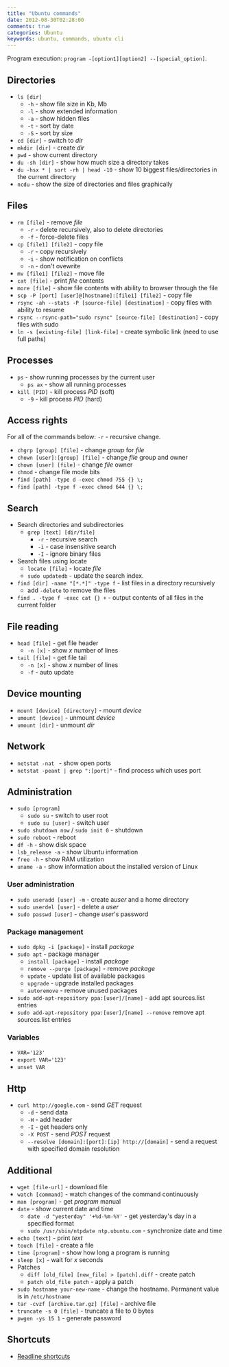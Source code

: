 ```yaml
---
title: "Ubuntu commands"
date: 2012-08-30T02:28:00
comments: true
categories: Ubuntu
keywords: ubuntu, commands, ubuntu cli
---
```


Program execution: `program -[option1][option2] --[special_option]`.

## Directories
* `ls [dir]`
    * `-h` - show file size in Kb, Mb
    * `-l` - show extended information
    * `-a` - show hidden files
    * `-t` - sort by date
    * `-S` - sort by size
* `cd [dir]` - switch to *dir*
* `mkdir [dir]` - create *dir*
* `pwd` - show current directory
* `du -sh [dir]` - show how much size a directory takes
* `du -hsx * | sort -rh | head -10` - show 10 biggest files/directories in the current directory
* `ncdu` - show the size of directories and files graphically

## Files
* `rm [file]` - remove *file*
    * `-r` - delete recursively, also to delete directories
    * `-f` - force-delete files
* `cp [file1] [file2]` - copy file
    * `-r` - copy recursively
    * `-i` - show notification on conflicts
    * `-n` - don't ovewrite
* `mv [file1] [file2]` - move file
* `cat [file]` - print *file* contents
* `more [file]` - show file contents with ability to browser through the file
* `scp -P [port] [user]@[hostname]:[file1] [file2]` - copy file
* `rsync -ah --stats -P [source-file] [destination]` - copy files with ability to resume
* `rsync --rsync-path="sudo rsync" [source-file] [destination]` - copy files with sudo
* `ln -s [existing-file] [link-file]` - create symbolic link (need to use full paths)

## Processes
* `ps` - show running processes by the current user
    * `ps ax` - show all running processes
* `kill [PID]` - kill process *PID* (soft)
    * `-9` -  kill process *PID* (hard)

## Access rights
For all of the commands below: `-r` - recursive change.

* `chgrp [group] [file]` - change *group* for *file*
* `chown [user]:[group] [file]` - change *file* group and owner
* `chown [user] [file]` - change *file* owner
* `chmod` - change file mode bits
* `find [path] -type d -exec chmod 755 {} \;`
* `find [path] -type f -exec chmod 644 {} \;`

## Search

* Search directories and subdirectories
    * `grep [text] [dir/file]`
        * `-r` - recursive search
        * `-i` - case insensitive search
        * `-I` - ignore binary files
* Search files using locate
    * `locate [file]` - locate *file*
    * `sudo updatedb` - update the search index.
* `find [dir] -name "[*.*]" -type f` - list files in a directory recursively
    - add `-delete` to remove the files
* `find . -type f -exec cat {} +` - output contents of all files in the current folder

## File reading
* `head [file]` - get file header
    * `-n [x]` - show *x* number of lines
* `tail [file]` - get file tail
    * `-n [x]` - show *x* number of lines
    * `-f` - auto update

## Device mounting
* `mount [device] [directory]` - mount *device*
* `umount [device]` - unmount *device*
* `umount [dir]` - unmount *dir*

## Network
* `netstat -nat ` - show open ports
* `netstat -peant | grep ":[port]"` - find process which uses port

## Administration
* `sudo [program]`
    * `sudo su` - switch to user root
    * `sudo su [user]` - switch user
* `sudo shutdown now` / `sudo init 0` - shutdown
* `sudo reboot` - reboot
* `df -h` - show disk space
* `lsb_release -a` - show Ubuntu information
* `free -h` - show RAM utilization
* `uname -a` - show information about the installed version of Linux

### User administration
* `sudo useradd [user] -m` - create a*user* and a home directory
* `sudo userdel [user]` - delete a *user*
* `sudo passwd [user]` - change *user*'s password

### Package management
* `sudo dpkg -i [package]` - install *package*
* `sudo apt` - package manager
    * `install [package]` - install *package*
    * `remove --purge [package]` - remove *package*
    * `update` - update list of available packages
    * `upgrade` - upgrade installed packages
    * `autoremove` - remove unused packages
* `sudo add-apt-repository ppa:[user]/[name]` - add apt sources.list entries
* `sudo add-apt-repository ppa:[user]/[name] --remove` remove apt sources.list entries

### Variables
* `VAR='123'`
* `export VAR='123'`
* `unset VAR`

## Http
* `curl http://google.com` - send *GET* request
    * `-d` - send data
    * `-H` - add header
    * `-I` - get headers only
    * `-X POST` - send *POST* request
    * `--resolve [domain]:[port]:[ip] http://[domain]` - send a request with specified domain resolution

## Additional
* `wget [file-url]` - download file
* `watch [command]` - watch changes of the command continuously
* `man [program]` - get *program* manual
* `date` - show current date and time
    * `date -d "yesterday" '+%d-%m-%Y'` - get yesterday's day in a specified format
    * `sudo /usr/sbin/ntpdate ntp.ubuntu.com` - synchronize date and time
* `echo [text]` - print *text*
* `touch [file]` - create a file
* `time [program]` - show how long a program is running
* `sleep [x]` - wait for *x* seconds
* Patches
    * `diff [old_file] [new_file] > [patch].diff` - create patch
    * `patch old_file patch` - apply a patch
* `sudo hostname your-new-name` - change the hostname. Permanent value is in `/etc/hostname`
* `tar -cvzf [archive.tar.gz] [file]` - archive file
* `truncate -s 0 [file]` - truncate a file to 0 bytes
* `pwgen -ys 15 1` - generate password

## Shortcuts
* [Readline shortcuts](http://www.bigsmoke.us/readline/shortcuts)
